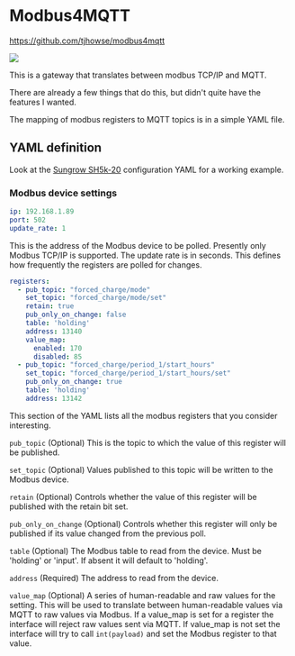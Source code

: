 # Modbus4MQTT
https://github.com/tjhowse/modbus4mqtt

![](https://github.com/tjhowse/modbus4mqtt/workflows/Unit%20Tests/badge.svg)

This is a gateway that translates between modbus TCP/IP and MQTT.

There are already a few things that do this, but didn't quite have the features I wanted.

The mapping of modbus registers to MQTT topics is in a simple YAML file.

## YAML definition

Look at the [Sungrow SH5k-20](./modbus4mqtt/Sungrow_SH5k_20.yaml) configuration YAML for a working example.

### Modbus device settings
```yaml
ip: 192.168.1.89
port: 502
update_rate: 1
```

This is the address of the Modbus device to be polled. Presently only Modbus TCP/IP is supported. The update rate is in seconds. This defines how frequently the registers are polled for changes.

```yaml
registers:
  - pub_topic: "forced_charge/mode"
    set_topic: "forced_charge/mode/set"
    retain: true
    pub_only_on_change: false
    table: 'holding'
    address: 13140
    value_map:
      enabled: 170
      disabled: 85
  - pub_topic: "forced_charge/period_1/start_hours"
    set_topic: "forced_charge/period_1/start_hours/set"
    pub_only_on_change: true
    table: 'holding'
    address: 13142
```

This section of the YAML lists all the modbus registers that you consider interesting.

`pub_topic` (Optional) This is the topic to which the value of this register will be published.

`set_topic` (Optional) Values published to this topic will be written to the Modbus device.

`retain` (Optional) Controls whether the value of this register will be published with the retain bit set.

`pub_only_on_change` (Optional) Controls whether this register will only be published if its value changed from the previous poll.

`table` (Optional) The Modbus table to read from the device. Must be 'holding' or 'input'. If absent it will default to 'holding'.

`address` (Required) The address to read from the device.

`value_map` (Optional) A series of human-readable and raw values for the setting. This will be used to translate between human-readable values via MQTT to raw values via Modbus. If a value_map is set for a register the interface will reject raw values sent via MQTT. If value_map is not set the interface will try to call `int(payload)` and set the Modbus register to that value.


